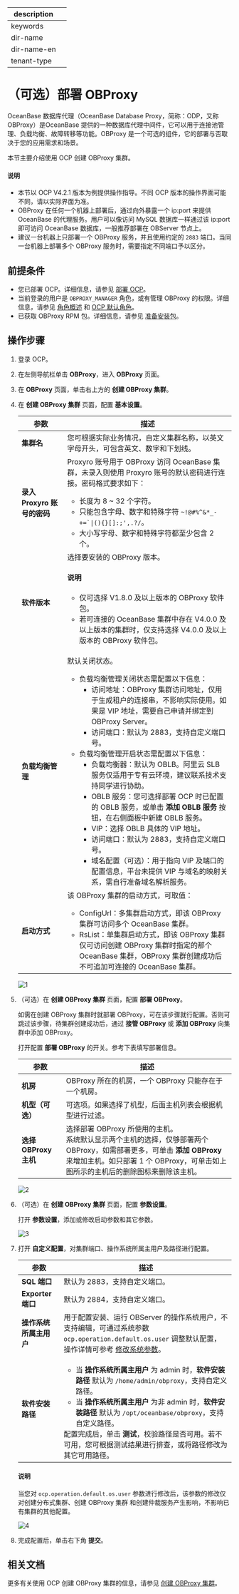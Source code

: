 |description||
|---|---|
|keywords||
|dir-name||
|dir-name-en||
|tenant-type||

# （可选）部署 OBProxy

OceanBase 数据库代理（OceanBase Database Proxy，简称：ODP，又称 OBProxy）是OceanBase 提供的一种数据库代理中间件，它可以用于连接池管理、负载均衡、故障转移等功能。OBProxy 是一个可选的组件，它的部署与否取决于您的应用需求和场景。

本节主要介绍使用 OCP 创建 OBProxy 集群。

<main id="notice" type='explain'>
  <h4>说明</h4>
  <p><ul>
  <li>本节以 OCP V4.2.1 版本为例提供操作指导。不同 OCP 版本的操作界面可能不同，请以实际界面为准。</li>
  <li>OBProxy 在任何一个机器上部署后，通过向外暴露一个 ip:port 来提供 OceanBase 的代理服务。用户可以像访问 MySQL 数据库一样通过该 ip:port 即可访问 OceanBase 数据库，一般推荐部署在 OBServer 节点上。</li>
  <li>建议一台机器上只部署一个 OBProxy 服务，并且使用约定的 <code>2883</code> 端口。当同一台机器上部署多个 OBProxy 服务时，需要指定不同端口予以区分。</li>
  </ul></p>
</main>

## 前提条件

* 您已部署 OCP。详细信息，请参见 [部署 OCP](200.deploy-ocp-use-oat/400.deploy-ocp.md)。
* 当前登录的用户是 `OBPROXY_MANAGER` 角色，或有管理 OBProxy 的权限。详细信息，请参见 [角色概述](https://www.oceanbase.com/docs/enterprise-oceanbase-ocp-cn-10000000001541995) 和 [OCP 默认角色](https://www.oceanbase.com/docs/enterprise-oceanbase-ocp-cn-10000000001541990)。
* 已获取 OBProxy RPM 包。详细信息，请参见 [准备安装包](../200.preparations-before-deploy/300.prepare-installation-packages.md)。

## 操作步骤

1. 登录 OCP。

2. 在左侧导航栏单击 **OBProxy**，进入 **OBProxy** 页面。

3. 在 **OBProxy** 页面，单击右上方的 **创建 OBProxy 集群**。

4. 在 **创建 OBProxy 集群** 页面，配置 **基本设置**。

   |        参数      |     描述     |
   |------------------|-------------|
   | **集群名** | 您可根据实际业务情况，自定义集群名称，以英文字母开头，可包含英文、数字和下划线。|
   | **录入 Proxyro 账号的密码** | Proxyro 账号用于 OBProxy 访问 OceanBase 集群，未录入则使用 Proxyro 账号的默认密码进行连接。密码格式要求如下：<ul><li>长度为 8 ~ 32 个字符。</li><li>只能包含字母、数字和特殊字符 <code>\~!@#%\^\&\*_-+=\`\|(){}\[\]:;',.?/</code>。</li><li>大小写字母、数字和特殊字符都至少包含 2 个。</li></ul> |
   | **软件版本**      | 选择要安装的 OBProxy 版本。<main id="notice" type='explain'><h4>说明</h4><p><ul><li>仅可选择 V1.8.0 及以上版本的 OBProxy 软件包。</li><li>若可连接的 OceanBase 集群中存在 V4.0.0 及以上版本的集群时，仅支持选择 V4.0.0 及以上版本的 OBProxy 软件包。</li></ul></p></main> |
   | **负载均衡管理** | 默认关闭状态。</br> <ul><li>负载均衡管理关闭状态需配置以下信息：<ul><li>访问地址：OBProxy 集群访问地址，仅用于生成租户的连接串，不影响实际使用。如果是 VIP 地址，需要自己申请并绑定到 OBProxy Server。</li><li>访问端口：默认为 2883，支持自定义端口号。</li></ul> </li><li>负载均衡管理开启状态需配置以下信息：<ul><li>负载均衡器：默认为 OBLB。阿里云 SLB 服务仅适用于专有云环境，建议联系技术支持同学进行协助。</li><li>OBLB 服务：您可选择部署 OCP 时已配置的 OBLB 服务，或单击 <b>添加 OBLB 服务</b> 按钮，在右侧面板中新建 OBLB 服务。</li><li>VIP：选择 OBLB 具体的 VIP 地址。</li><li>访问端口：默认为 2883，支持自定义端口号。</li><li>域名配置（可选）：用于指向 VIP 及端口的配置信息，平台未提供 VIP 与域名的映射关系，需自行准备域名解析服务。</li></ul></li></ul>|
   | **启动方式** | 该 OBProxy 集群的启动方式，可取值：<ul><li>ConfigUrl：多集群启动方式，即该 OBProxy 集群可访问多个 OceanBase 集群。</li><li>RsList：单集群启动方式，即该 OBProxy 集群仅可访问创建 OBProxy 集群时指定的那个 OceanBase 集群，OBProxy 集群创建成功后不可追加可连接的 OceanBase 集群。</li></ul>|

   ![1](https://obbusiness-private.oss-cn-shanghai.aliyuncs.com/doc/img/observer-enterprise/V4.2.2/400.deploy/OCP422/7%E5%88%9B%E5%BB%BAODP-1%E5%9F%BA%E6%9C%AC%E8%AE%BE%E7%BD%AE.png)

5. （可选）在 **创建 OBProxy 集群** 页面，配置 **部署 OBProxy**。

   如需在创建 OBProxy 集群时就部署 OBProxy，可在该步骤就行配置。否则可跳过该步骤，待集群创建成功后，通过 **接管 OBProxy** 或 **添加 OBProxy** 向集群中添加 OBProxy。

   打开配置 **部署 OBProxy** 的开关。参考下表填写部署信息。

   |    **参数**       |     **描述**    |
   |-------------------|-----------------|
   | **机房** | OBProxy 所在的机房，一个 OBProxy 只能存在于一个机房。|
   | **机型（可选）** | 可选项。如果选择了机型，后面主机列表会根据机型进行过滤。|
   | **选择 OBProxy 主机** | 选择部署 OBProxy 所使用的主机。 </br>系统默认显示两个主机的选择，仅够部署两个 OBProxy，如需部署更多，可单击 **添加 OBProxy** 来增加主机。如只部署 1 个 OBProxy，可单击如上图所示的主机后的删除图标来删除该主机。|

   ![2](https://obbusiness-private.oss-cn-shanghai.aliyuncs.com/doc/img/observer-enterprise/V4.2.2/400.deploy/OCP422/7%E5%88%9B%E5%BB%BAODP-2%E9%83%A8%E7%BD%B2OBProxy.png)

6. （可选）在 **创建 OBProxy 集群** 页面，配置 **参数设置**。

   打开 **参数设置**，添加或修改启动参数和其它参数。

   ![3](https://obbusiness-private.oss-cn-shanghai.aliyuncs.com/doc/img/observer-enterprise/V4.2.2/400.deploy/OCP422/7%E5%88%9B%E5%BB%BAODP-3%E5%8F%82%E6%95%B0%E8%AE%BE%E7%BD%AE.png)

7. 打开 **自定义配置**，对集群端口、操作系统所属主用户及路径进行配置。

   |    **参数**       |     **描述**    |
   |-------------------|-----------------|
   | **SQL 端口** | 默认为 2883，支持自定义端口。|
   | **Exporter 端口** | 默认为 2884，支持自定义端口。|
   | **操作系统所属主用户** | 用于配置安装、运行 OBServer 的操作系统用户，不支持编辑，可通过系统参数 `ocp.operation.default.os.user` 调整默认配置，操作详情可参考 [修改系统参数](https://www.oceanbase.com/docs/common-ocp-1000000000348346)。|
   | **软件安装路径** | <ul><li>当 **操作系统所属主用户** 为 admin 时，**软件安装路径** 默认为 <code>/home/admin/obproxy</code>，支持自定义路径。</li><li>当 **操作系统所属主用户** 为非 admin 时，**软件安装路径** 默认为 <code>/opt/oceanbase/obproxy</code>，支持自定义路径。</li></ul> 配置完成后，单击 **测试**，校验路径是否可用。若不可用，您可根据测试结果进行排查，或将路径修改为其它可用路径。|

   <main id="notice" type='explain'>
   <h4>说明</h4>
   <p>当您对 <code>ocp.operation.default.os.user</code> 参数进行修改后，该参数的修改仅对创建分布式集群、创建 OBProxy 集群 和创建仲裁服务产生影响，不影响已有集群的其他配置。</p>
   </main>

   ![4](https://obbusiness-private.oss-cn-shanghai.aliyuncs.com/doc/img/observer-enterprise/V4.2.2/400.deploy/OCP422/7%E5%88%9B%E5%BB%BAODP-4%E8%87%AA%E5%AE%9A%E4%B9%89%E8%AE%BE%E7%BD%AE.png)

8. 完成配置后，单击右下角 **提交**。

## 相关文档

更多有关使用 OCP 创建 OBProxy 集群的信息，请参见 [创建 OBProxy 集群](https://www.oceanbase.com/docs/common-ocp-1000000000347962)。
